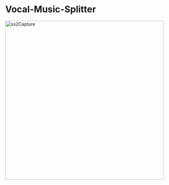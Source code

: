 # Vocal-Music-Splitter

<img src="https://github.com/user-attachments/assets/ad624965-aef0-4f35-b652-e4089087f71e" alt="ss2Capture" width="500">
